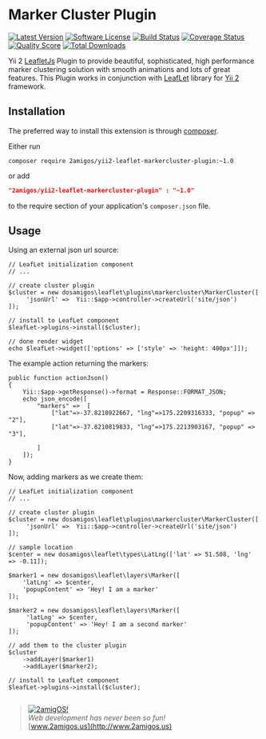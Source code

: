 Marker Cluster Plugin
=====================

[![Latest Version](https://img.shields.io/github/tag/2amigos/yii2-leaflet-markercluster-plugin.svg?style=flat-square&label=release)](https://github.com/2amigos/yii2-leaflet-markercluster-plugin/tags)
[![Software License](https://img.shields.io/badge/license-MIT-brightgreen.svg?style=flat-square)](LICENSE.md)
[![Build Status](https://img.shields.io/travis/2amigos/yii2-leaflet-markercluster-plugin/master.svg?style=flat-square)](https://travis-ci.org/2amigos/yii2-leaflet-markercluster-plugin)
[![Coverage Status](https://img.shields.io/scrutinizer/coverage/g/2amigos/yii2-leaflet-markercluster-plugin.svg?style=flat-square)](https://scrutinizer-ci.com/g/2amigos/yii2-leaflet-markercluster-plugin/code-structure)
[![Quality Score](https://img.shields.io/scrutinizer/g/2amigos/yii2-leaflet-markercluster-plugin.svg?style=flat-square)](https://scrutinizer-ci.com/g/2amigos/yii2-leaflet-markercluster-plugin)
[![Total Downloads](https://img.shields.io/packagist/dt/2amigos/yii2-leaflet-markercluster-plugin.svg?style=flat-square)](https://packagist.org/packages/2amigos/yii2-leaflet-markercluster-plugin)

Yii 2 [LeafletJs](http://leafletjs.com/) Plugin to provide beautiful, sophisticated, high performance marker clustering solution with smooth
animations and lots of great features. This Plugin works in conjunction with [LeafLet](https://github.com/2amigos/yii2-leaflet-extension)
library for [Yii 2](https://github.com/yiisoft/yii2) framework.

Installation
------------
The preferred way to install this extension is through [composer](http://getcomposer.org/download/).

Either run

```
composer require 2amigos/yii2-leaflet-markercluster-plugin:~1.0
```
or add

```json
"2amigos/yii2-leaflet-markercluster-plugin" : "~1.0"
```

to the require section of your application's `composer.json` file.

Usage
-----

Using an external json url source:

```
// LeafLet initialization component
// ...

// create cluster plugin
$cluster = new dosamigos\leaflet\plugins\markercluster\MarkerCluster([
     'jsonUrl' =>  Yii::$app->controller->createUrl('site/json')
]);

// install to LeafLet component
$leafLet->plugins->install($cluster);

// done render widget
echo $leafLet->widget(['options' => ['style' => 'height: 400px']]);

```

The example action returning the markers:

```
public function actionJson()
{
    Yii::$app->getResponse()->format = Response::FORMAT_JSON;
    echo json_encode([
        "markers" =>  [
            ["lat"=>-37.8210922667, "lng"=>175.2209316333, "popup" => "2"],
            ["lat"=>-37.8210819833, "lng"=>175.2213903167, "popup" => "3"],

        ]
    ]);
}

```

Now, adding markers as we create them:

```
// LeafLet initialization component
// ...

// create cluster plugin
$cluster = new dosamigos\leaflet\plugins\markercluster\MarkerCluster([
     'jsonUrl' =>  Yii::$app->controller->createUrl('site/json')
]);

// sample location
$center = new dosamigos\leaflet\types\LatLng(['lat' => 51.508, 'lng' => -0.11]);

$marker1 = new dosamigos\leaflet\layers\Marker([
    'latLng' => $center,
    'popupContent' => 'Hey! I am a marker'
]);

$marker2 = new dosamigos\leaflet\layers\Marker([
     'latLng' => $center,
     'popupContent' => 'Hey! I am a second marker'
]);

// add them to the cluster plugin
$cluster
    ->addLayer($marker1)
    ->addLayer($marker2);

// install to LeafLet component
$leafLet->plugins->install($cluster);


```

> [![2amigOS!](http://www.gravatar.com/avatar/55363394d72945ff7ed312556ec041e0.png)](http://www.2amigos.us)  
<i>Web development has never been so fun!</i>  
[www.2amigos.us](http://www.2amigos.us)
